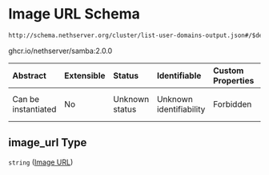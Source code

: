 # Image URL Schema

```txt
http://schema.nethserver.org/cluster/list-user-domains-output.json#/$defs/unconfigured-provider/properties/image_url
```

ghcr.io/nethserver/samba:2.0.0

| Abstract            | Extensible | Status         | Identifiable            | Custom Properties | Additional Properties | Access Restrictions | Defined In                                                                                     |
| :------------------ | :--------- | :------------- | :---------------------- | :---------------- | :-------------------- | :------------------ | :--------------------------------------------------------------------------------------------- |
| Can be instantiated | No         | Unknown status | Unknown identifiability | Forbidden         | Allowed               | none                | [list-user-domains-output.json*](cluster/list-user-domains-output.json "open original schema") |

## image_url Type

`string` ([Image URL](list-user-domains-output-defs-unconfigured-provider-properties-image-url.md))
